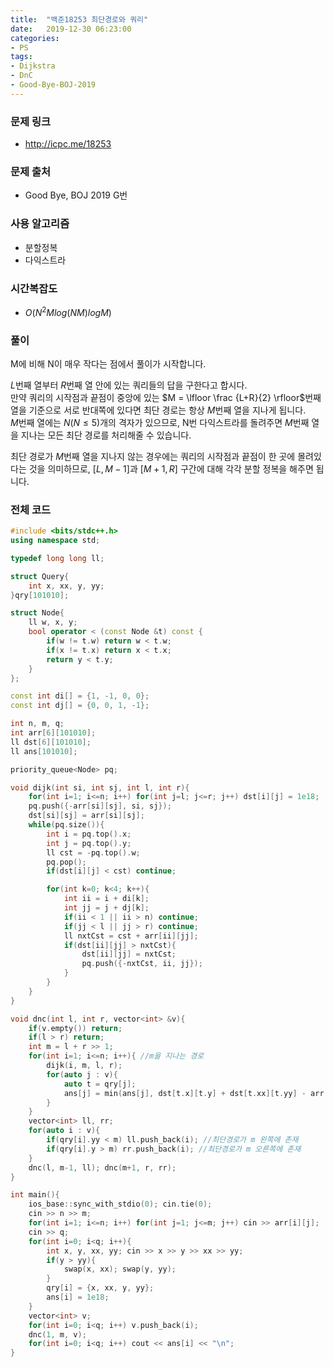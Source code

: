 ```yaml
---
title:  "백준18253 최단경로와 쿼리"
date:   2019-12-30 06:23:00
categories:
- PS
tags:
- Dijkstra
- DnC
- Good-Bye-BOJ-2019
---
```


### 문제 링크
* http://icpc.me/18253

### 문제 출처
* Good Bye, BOJ 2019 G번

### 사용 알고리즘
* 분할정복
* 다익스트라

### 시간복잡도
* $O(N^2M log (NM) log M)$

### 풀이
M에 비해 N이 매우 작다는 점에서 풀이가 시작합니다.

$L$번째 열부터 $R$번째 열 안에 있는 쿼리들의 답을 구한다고 합시다.<br>
만약 쿼리의 시작점과 끝점이 중앙에 있는 $M = \lfloor \frac {L+R}{2} \rfloor$번째 열을 기준으로 서로 반대쪽에 있다면 최단 경로는 항상 $M$번째 열을 지나게 됩니다.<br>
$M$번째 열에는 $N(N ≤ 5)$개의 격자가 있으므로, N번 다익스트라를 돌려주면 $M$번째 열을 지나는 모든 최단 경로를 처리해줄 수 있습니다.

최단 경로가 $M$번째 열을 지나지 않는 경우에는 쿼리의 시작점과 끝점이 한 곳에 몰려있다는 것을 의미하므로, $[L, M-1]$과 $[M+1, R]$ 구간에 대해 각각 분할 정복을 해주면 됩니다.

### 전체 코드
```cpp
#include <bits/stdc++.h>
using namespace std;

typedef long long ll;

struct Query{
    int x, xx, y, yy;
}qry[101010];

struct Node{
    ll w, x, y;
    bool operator < (const Node &t) const {
        if(w != t.w) return w < t.w;
        if(x != t.x) return x < t.x;
        return y < t.y;
    }
};

const int di[] = {1, -1, 0, 0};
const int dj[] = {0, 0, 1, -1};

int n, m, q;
int arr[6][101010];
ll dst[6][101010];
ll ans[101010];

priority_queue<Node> pq;

void dijk(int si, int sj, int l, int r){
    for(int i=1; i<=n; i++) for(int j=l; j<=r; j++) dst[i][j] = 1e18;
    pq.push({-arr[si][sj], si, sj});
    dst[si][sj] = arr[si][sj];
    while(pq.size()){
        int i = pq.top().x;
        int j = pq.top().y;
        ll cst = -pq.top().w;
        pq.pop();
        if(dst[i][j] < cst) continue;

        for(int k=0; k<4; k++){
            int ii = i + di[k];
            int jj = j + dj[k];
            if(ii < 1 || ii > n) continue;
            if(jj < l || jj > r) continue;
            ll nxtCst = cst + arr[ii][jj];
            if(dst[ii][jj] > nxtCst){
                dst[ii][jj] = nxtCst;
                pq.push({-nxtCst, ii, jj});
            }
        }
    }
}

void dnc(int l, int r, vector<int> &v){
    if(v.empty()) return;
    if(l > r) return;
    int m = l + r >> 1;
    for(int i=1; i<=n; i++){ //m을 지나는 경로
        dijk(i, m, l, r);
        for(auto j : v){
            auto t = qry[j];
            ans[j] = min(ans[j], dst[t.x][t.y] + dst[t.xx][t.yy] - arr[i][m]);
        }
    }
    vector<int> ll, rr;
    for(auto i : v){
        if(qry[i].yy < m) ll.push_back(i); //최단경로가 m 왼쪽에 존재
        if(qry[i].y > m) rr.push_back(i); //최단경로가 m 오른쪽에 존재
    }
    dnc(l, m-1, ll); dnc(m+1, r, rr);
}

int main(){
    ios_base::sync_with_stdio(0); cin.tie(0);
    cin >> n >> m;
    for(int i=1; i<=n; i++) for(int j=1; j<=m; j++) cin >> arr[i][j];
    cin >> q;
    for(int i=0; i<q; i++){
        int x, y, xx, yy; cin >> x >> y >> xx >> yy;
        if(y > yy){
            swap(x, xx); swap(y, yy);
        }
        qry[i] = {x, xx, y, yy};
        ans[i] = 1e18;
    }
    vector<int> v;
    for(int i=0; i<q; i++) v.push_back(i);
    dnc(1, m, v);
    for(int i=0; i<q; i++) cout << ans[i] << "\n";
}
```
